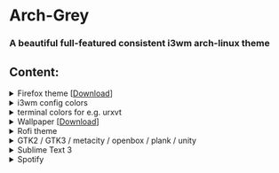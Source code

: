 # Arch-Grey

### A beautiful full-featured consistent i3wm arch-linux theme

</details>


## Content:

<details><summary>Firefox theme [<a href="https://addons.mozilla.org/de/firefox/addon/arch-grey/">Download</a>]</summary>
<p>
  
![screenshot](https://raw.githubusercontent.com/v1nc/arch-grey/master/screenshots/firefox.png)
</p>
</details>

<details><summary>i3wm config colors</summary>
<p>
  
![screenshot](https://raw.githubusercontent.com/v1nc/arch-grey/master/screenshots/terminal_firefox.png)
</p>
</details>

<details><summary>terminal colors for e.g. urxvt</summary>
<p>
  <code>
  cp urxvt.conf ~/.Xdefaults
  </code>
  
![screenshot](https://raw.githubusercontent.com/v1nc/arch-grey/master/screenshots/urxvt.png)
</p>
</details>

<details><summary>Wallpaper [<a href="https://www.flickr.com/photos/85825630@N00/7932702896/">Download</a>]</summary>
<p>
  
![screenshot](https://live.staticflickr.com/8304/7932702896_dd549a321e_c_d.jpg)
</p>
</details>

<details><summary>Rofi theme</summary>
<p>
  
![screenshot](https://raw.githubusercontent.com/v1nc/arch-grey/master/screenshots/rofi.png)
</p>
</details>

<details><summary>GTK2 / GTK3 / metacity / openbox / plank / unity</summary>
<p>
  <code>cp -r arch-grey /usr/share/themes</code>
  
![screenshot](https://raw.githubusercontent.com/v1nc/arch-grey/master/screenshots/gtk.png)
</p>
</details>

<details><summary>Sublime Text 3</summary>
<p>
  
![screenshot](https://raw.githubusercontent.com/v1nc/arch-grey/master/screenshots/sublime.png)
</p>
</details>

<details><summary>Spotify</summary>
<p>
  <code>apply like gtk and use oomox</code>
  
![screenshot](https://raw.githubusercontent.com/v1nc/arch-grey/master/screenshots/spotify.png)
</p>
</details>

